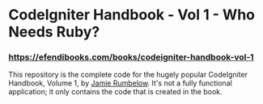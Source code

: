 # CodeIgniter Handbook - Vol 1 - Who Needs Ruby?
### https://efendibooks.com/books/codeigniter-handbook-vol-1

This repository is the complete code for the hugely popular CodeIgniter Handbook, Volume 1, by [Jamie Rumbelow](http://jamierumbelow.net). It's not a fully functional application; it only contains the code that is created in the book.